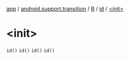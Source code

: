 [app](../../../index.md) / [android.support.transition](../../index.md) / [R](../index.md) / [id](index.md) / [&lt;init&gt;](.)

# &lt;init&gt;

`id()`
`id()`
`id()`
`id()`